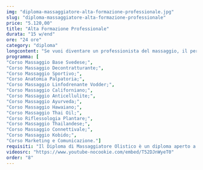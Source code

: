 ```yaml
---
img: "diploma-massaggiatore-alta-formazione-professionale.jpg"
slug: "diploma-massaggiatore-alta-formazione-professionale"
price: "5.120,00"
title: "Alta Formazione Professionale"
durata: "15 w/end"
ore: "24 ore"
category: "diploma"
longcontent: "Se vuoi diventare un professionista del massaggio, il percorso di Alta Formazione Professionale della Tao - Scuola Nazionale di Massaggio è quello che fa per te. Con questo percorso potrai apprendere le principali tecniche di massaggio richieste dal mercato, sia classiche che orientali, in un tempo flessibile e personalizzabile secondo le tue esigenze. Parteciperai a 15 corsi diversi, tra cui il Massaggio Base Svedese, il Massaggio Sportivo, il Linfodrenaggio Vodder, i Massaggi Thailandesi, la Riflessologia Plantare, il Massaggio Ayurvedico e il Massaggio Californiano. Potrai inoltre lavorare fin da subito grazie alla legge 4/2013 che regolamenta la professione di operatore del benessere. L’Alta Formazione Professionale della Tao - Scuola Nazionale di Massaggio è il frutto di anni di esperienza e di migliaia di allievi formati in tutta Italia. Non perdere questa opportunità e iscriviti ora!"
programma: [
"Corso Massaggio Base Svedese;",
"Corso Massaggio Decontratturante;",
"Corso Massaggio Sportivo;",
"Corso Anatomia Palpatoria;",
"Corso Massaggio Linfodrenante Vodder;",
"Corso Massaggio Californiano;",
"Corso Massaggio Anticellulite;",
"Corso Massaggio Ayurveda;",
"Corso Massaggio Hawaiano;",
"Corso Massaggio Thai Oil;",
"Corso Riflessologia Plantare;",
"Corso Massaggio Thailandese;",
"Corso Massaggio Connettivale;",
"Corso Massaggio Kobido;",
"Corso Marketing e Comunicazione."]
requisiti: "Il Diploma di Massaggiatore Olistico è un diploma aperto a tutti poichè completo e in grado di portare l' allievo con la passione per il mondo del benessere, anche totalmente a digiuno delle tecniche di massaggio, a diventare professionista."
videosrc: "https://www.youtube-nocookie.com/embed/T52DJnWyeT0"
order: "8"
---
```

